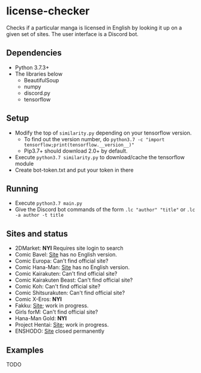 # license-checker
Checks if a particular manga is licensed in English by looking it up on a given set of sites. The user interface is a Discord bot.
## Dependencies
* Python 3.7.3+
* The libraries below
	* BeautifulSoup
	* numpy
	* discord.py
	* tensorflow
## Setup
* Modify the top of `similarity.py` depending on your tensorflow version.
	* To find out the version number, do `python3.7 -c "import tensorflow;print(tensorflow.__version__)"`
	* Pip3.7+ should download 2.0+ by default.
* Execute `python3.7 similarity.py` to download/cache the tensorflow module
* Create bot-token.txt and put your token in there
## Running
* Execute `python3.7 main.py`
* Give the Discord bot commands of the form `.lc "author" "title"` or `.lc -a author -t title`
## Sites and status
* 2DMarket: **NYI** Requires site login to search
* Comic Bavel: [Site](https://comicbavel.com/) has no English version.
* Comic Europa: Can't find official site?
* Comic Hana-Man: [Site](https://www.wani.com/product/03777/) has no English version.
* Comic Kairakuten: Can't find official site?
* Comic Kairakuten Beast: Can't find official site?
* Comic Koh: Can't find official site?
* Comic Shitsurakuten: Can't find official site?
* Comic X-Eros: **NYI**
* Fakku: [Site]("https://www.fakku.net/"); work in progress.
* Girls forM: Can't find official site?
* Hana-Man Gold: **NYI**
* Project Hentai: [Site](https://www.projecthentai.com/); work in progress.
* ENSHODO: [Site](https://www.twipu.com/patinafinish/tweet/1167021110849703937) closed permanently
## Examples
TODO
